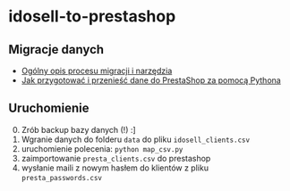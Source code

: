 # idosell-to-prestashop

## Migracje danych

- [Ogólny opis procesu migracji i narzędzia](generic_importer.md)
- [Jak przygotować i przenieść dane do PrestaShop za pomocą Pythona](how_to_migrate.md)

## Uruchomienie

0. Zrób backup bazy danych (!) :]
1. Wgranie danych do folderu `data` do pliku `idosell_clients.csv`
2. uruchomienie polecenia: `python map_csv.py`
3. zaimportowanie `presta_clients.csv` do prestashop
4. wysłanie maili z nowym hasłem do klientów z pliku `presta_passwords.csv`
